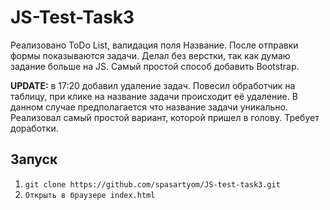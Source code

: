 # JS-Test-Task3

Реализовано ToDo List, валидация поля Название. После отправки формы показываются задачи.
Делал без верстки, так как думаю задание больше на JS. Самый простой способ добавить Bootstrap.

**UPDATE:** в 17:20 добавил удаление задач. Повесил обработчик на таблицу, при клике на название задачи происходит её удаление. В данном случае предполагается что название задачи уникально. Реализовал самый простой вариант, которой пришел в голову. Требует доработки.

## Запуск

1. `git clone https://github.com/spasartyom/JS-test-task3.git`
2. `Открыть в браузере index.html`
